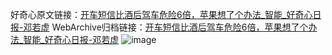 好奇心原文链接：[开车短信比酒后驾车危险6倍，苹果想了个办法_智能_好奇心日报-邓若虚](https://www.qdaily.com/articles/75.html)
WebArchive归档链接：[开车短信比酒后驾车危险6倍，苹果想了个办法_智能_好奇心日报-邓若虚](http://web.archive.org/web/20170905224715/http://www.qdaily.com/articles/75.html)
![image](http://ww3.sinaimg.cn/large/007d5XDply1g3v3xk64fyj30u02ff4qp)